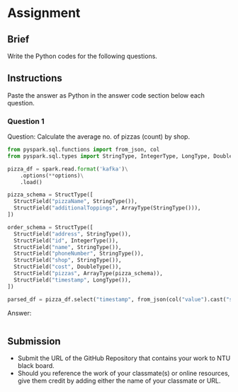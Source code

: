 # Assignment

## Brief

Write the Python codes for the following questions.

## Instructions

Paste the answer as Python in the answer code section below each question.

### Question 1

Question: Calculate the average no. of pizzas (count) by shop.

```python
from pyspark.sql.functions import from_json, col
from pyspark.sql.types import StringType, IntegerType, LongType, DoubleType, StructType, ArrayType, StructField

pizza_df = spark.read.format('kafka')\
    .options(**options)\
    .load()

pizza_schema = StructType([
  StructField("pizzaName", StringType()),
  StructField("additionalToppings", ArrayType(StringType())),
])

order_schema = StructType([
  StructField("address", StringType()),
  StructField("id", IntegerType()),
  StructField("name", StringType()),
  StructField("phoneNumber", StringType()),
  StructField("shop", StringType()),
  StructField("cost", DoubleType()),
  StructField("pizzas", ArrayType(pizza_schema)),
  StructField("timestamp", LongType()),
])

parsed_df = pizza_df.select("timestamp", from_json(col("value").cast("string"), order_schema).alias("value"))
```

Answer:

```python

```

## Submission

- Submit the URL of the GitHub Repository that contains your work to NTU black board.
- Should you reference the work of your classmate(s) or online resources, give them credit by adding either the name of your classmate or URL.
